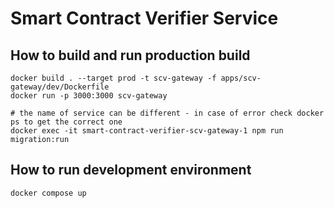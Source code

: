 # Smart Contract Verifier Service

## How to build and run production build

```
docker build . --target prod -t scv-gateway -f apps/scv-gateway/dev/Dockerfile 
docker run -p 3000:3000 scv-gateway

# the name of service can be different - in case of error check docker ps to get the correct one
docker exec -it smart-contract-verifier-scv-gateway-1 npm run migration:run
```

## How to run development environment
```
docker compose up
```

